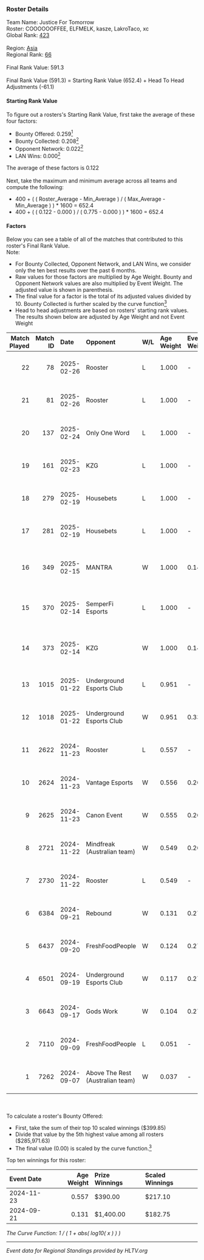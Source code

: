 ### Roster Details<br />
Team Name: Justice For Tomorrow<br />
Roster: COOOOOOFFEE, ELFMELK, kasze, LakroTaco, xc<br />
Global Rank: [423](../../standings_global_2025_02_28.md)<br />
<br />
Region: [Asia]( ../../standings_asia_2025_02_28.md)<br />
Regional Rank: [66]( ../../standings_asia_2025_02_28.md)<br />
<br />
Final Rank Value:  591.3<br />
<br />
Final Rank Value (591.3) = Starting Rank Value (652.4) + Head To Head Adjustments (-61.1)<br />

#### Starting Rank Value<br />
To figure out a rosters's Starting Rank Value, first take the average of these four factors:<br />
- Bounty Offered: 0.259[<sup>1</sup>](#table2)
- Bounty Collected: 0.208[<sup>2</sup>](#table1)
- Opponent Network: 0.022[<sup>2</sup>](#table1)
- LAN Wins: 0.000[<sup>2</sup>](#table1)

The average of these factors is 0.122<br />
<br />
Next, take the maximum and minimum average across all teams and compute the following:<br />
- 400 + ( ( Roster_Average - Min_Average ) / ( Max_Average - Min_Average ) ) * 1600 = 652.4
- 400 + ( ( 0.122 - 0.000 ) / ( 0.775 - 0.000 ) ) * 1600 = 652.4


#### Factors<br />
Below you can see a table of all of the matches that contributed to this roster's Final Rank Value.<br />
Note:<br />

- For Bounty Collected, Opponent Network, and LAN Wins, we consider only the ten best results over the past 6 months.
- Raw values for those factors are multiplied by Age Weight. Bounty and Opponent Network values are also multiplied by Event Weight. The adjusted value is shown in parenthesis.
- The final value for a factor is the total of its adjusted values divided by 10. Bounty Collected is further scaled by the curve function[<sup>3</sup>](#curveFunction)
- Head to head adjustments are based on rosters' starting rank values. The results shown below are adjusted by Age Weight and not Event Weight
<span id="table1"></span><br />


| Match Played | Match ID | Date       | Opponent                         | W/L | Age Weight | Event Weight | Bounty Collected | Opponent Network | LAN Wins  | H2H Adj. | Roster                                           |
| -: | -: | :- | :- | :- | :- | :- | :- | :- | :- | -: | :- |
|           22 |       78 | 2025-02-26 | Rooster                          | L   | 1.000      | -            | -                | -                | -         |    -9.72 | COOOOOOFFEE, ELFMELK, kasze, LakroTaco, xc       |
|           21 |       81 | 2025-02-26 | Rooster                          | L   | 1.000      | -            | -                | -                | -         |   -10.50 | COOOOOOFFEE, ELFMELK, kasze, LakroTaco, xc       |
|           20 |      137 | 2025-02-24 | Only One Word                    | L   | 1.000      | -            | -                | -                | -         |   -15.03 | COOOOOOFFEE, ELFMELK, kasze, LakroTaco, xc       |
|           19 |      161 | 2025-02-23 | KZG                              | L   | 1.000      | -            | -                | -                | -         |   -16.66 | COOOOOOFFEE, ELFMELK, kasze, LakroTaco, xc       |
|           18 |      279 | 2025-02-19 | Housebets                        | L   | 1.000      | -            | -                | -                | -         |   -13.63 | COOOOOOFFEE, ELFMELK, kasze, LakroTaco, xc       |
|           17 |      281 | 2025-02-19 | Housebets                        | L   | 1.000      | -            | -                | -                | -         |   -14.88 | COOOOOOFFEE, ELFMELK, kasze, LakroTaco, xc       |
|           16 |      349 | 2025-02-15 | MANTRA                           | W   | 1.000      | 0.143        | 0.000 (0.000)    | 0.187 (0.027)    | 0 (0.000) |    11.93 | bixiaoxi, COOOOOOFFEE, ELFMELK, kasze, LakroTaco |
|           15 |      370 | 2025-02-14 | SemperFi Esports                 | L   | 1.000      | -            | -                | -                | -         |   -17.55 | bixiaoxi, COOOOOOFFEE, ELFMELK, kasze, LakroTaco |
|           14 |      373 | 2025-02-14 | KZG                              | W   | 1.000      | 0.143        | 0.001 (0.000)    | 0.226 (0.032)    | 0 (0.000) |    14.58 | bixiaoxi, COOOOOOFFEE, ELFMELK, kasze, LakroTaco |
|           13 |     1015 | 2025-01-22 | Underground Esports Club         | L   | 0.951      | -            | -                | -                | -         |   -16.49 | COOOOOOFFEE, ELFMELK, kasze, LakroTaco, xc       |
|           12 |     1018 | 2025-01-22 | Underground Esports Club         | W   | 0.951      | 0.333        | 0.001 (0.000)    | 0.256 (0.081)    | 0 (0.000) |    13.40 | COOOOOOFFEE, ELFMELK, kasze, LakroTaco, xc       |
|           11 |     2622 | 2024-11-23 | Rooster                          | L   | 0.557      | -            | -                | -                | -         |    -7.40 | COOOOOOFFEE, ELFMELK, kasze, LarkoTaco, Xinji    |
|           10 |     2624 | 2024-11-23 | Vantage Esports                  | W   | 0.556      | 0.264        | 0.004 (0.001)    | 0.326 (0.048)    | 0 (0.000) |     9.05 | COOOOOOFFEE, ELFMELK, kasze, LarkoTaco, Xinji    |
|            9 |     2625 | 2024-11-23 | Canon Event                      | W   | 0.555      | 0.264        | 0.000 (0.000)    | 0.027 (0.004)    | 0 (0.000) |     5.37 | COOOOOOFFEE, ELFMELK, kasze, LarkoTaco, Xinji    |
|            8 |     2721 | 2024-11-22 | Mindfreak (Australian team)      | W   | 0.549      | 0.264        | 0.002 (0.000)    | 0.162 (0.024)    | 0 (0.000) |    10.82 | COOOOOOFFEE, ELFMELK, kasze, LarkoTaco, Xinji    |
|            7 |     2730 | 2024-11-22 | Rooster                          | L   | 0.549      | -            | -                | -                | -         |    -7.23 | COOOOOOFFEE, ELFMELK, kasze, LarkoTaco, Xinji    |
|            6 |     6384 | 2024-09-21 | Rebound                          | W   | 0.131      | 0.270        | 0.000 (0.000)    | 0.041 (0.001)    | 0 (0.000) |     1.29 | COOOOOOFFEE, kasze, LakroTaco, xc, Xinji         |
|            5 |     6437 | 2024-09-20 | FreshFoodPeople                  | W   | 0.124      | 0.270        | 0.000 (0.000)    | 0.004 (0.000)    | 0 (0.000) |     1.07 | COOOOOOFFEE, kasze, LakroTaco, xc, Xinji         |
|            4 |     6501 | 2024-09-19 | Underground Esports Club         | W   | 0.117      | 0.270        | 0.000 (0.000)    | 0.007 (0.000)    | 0 (0.000) |     0.73 | COOOOOOFFEE, kasze, LakroTaco, xc, Xinji         |
|            3 |     6643 | 2024-09-17 | Gods Work                        | W   | 0.104      | 0.270        | 0.000 (0.000)    | 0.034 (0.001)    | 0 (0.000) |     0.65 | COOOOOOFFEE, kasze, LakroTaco, xc, Xinji         |
|            2 |     7110 | 2024-09-09 | FreshFoodPeople                  | L   | 0.051      | -            | -                | -                | -         |    -1.16 | COOOOOOFFEE, kasze, LakroTaco, xc, Xinji         |
|            1 |     7262 | 2024-09-07 | Above The Rest (Australian team) | W   | 0.037      | -            | -                | -                | -         |     0.23 | COOOOOOFFEE, kasze, LakroTaco, xc, Xinji         |

<br />
<span id="table2"></span><br />
To calculate a roster's Bounty Offered:<br />

- First, take the sum of their top 10 scaled winnings ($399.85)
- Divide that value by the 5th highest value among all rosters ($285,971.63)
- The final value (0.00) is scaled by the curve function.[<sup>3</sup>](#curveFunction)

Top ten winnings for this roster:<br />

| Event Date | Age Weight | Prize Winnings | Scaled Winnings |
| :- | -: | :- | :- |
| 2024-11-23 |      0.557 | $390.00        | $217.10         |
| 2024-09-21 |      0.131 | $1,400.00      | $182.75         |


<span id="curveFunction"></span>_The Curve Function: 1 / ( 1 + abs( log10( x ) ) )_<br />

---
_Event data for Regional Standings provided by HLTV.org_<br />

